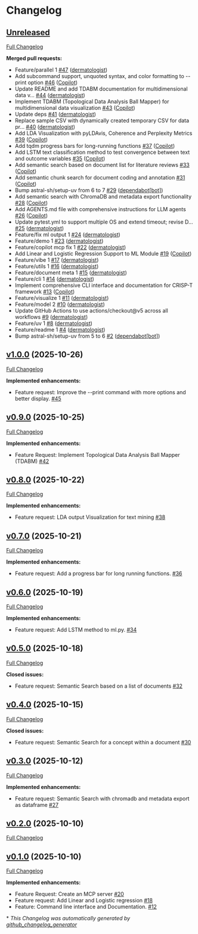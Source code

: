 # Changelog

## [Unreleased](https://github.com/dermatologist/crisp-t/tree/HEAD)

[Full Changelog](https://github.com/dermatologist/crisp-t/compare/v1.0.0...HEAD)

**Merged pull requests:**

- Feature/parallel 1 [\#47](https://github.com/dermatologist/crisp-t/pull/47) ([dermatologist](https://github.com/dermatologist))
- Add subcommand support, unquoted syntax, and color formatting to --print option [\#46](https://github.com/dermatologist/crisp-t/pull/46) ([Copilot](https://github.com/apps/copilot-swe-agent))
- Update README and add TDABM documentation for multidimensional data v… [\#44](https://github.com/dermatologist/crisp-t/pull/44) ([dermatologist](https://github.com/dermatologist))
- Implement TDABM \(Topological Data Analysis Ball Mapper\) for multidimensional data visualization [\#43](https://github.com/dermatologist/crisp-t/pull/43) ([Copilot](https://github.com/apps/copilot-swe-agent))
- Update deps [\#41](https://github.com/dermatologist/crisp-t/pull/41) ([dermatologist](https://github.com/dermatologist))
- Replace sample CSV with dynamically created temporary CSV for data pr… [\#40](https://github.com/dermatologist/crisp-t/pull/40) ([dermatologist](https://github.com/dermatologist))
- Add LDA Visualization with pyLDAvis, Coherence and Perplexity Metrics [\#39](https://github.com/dermatologist/crisp-t/pull/39) ([Copilot](https://github.com/apps/copilot-swe-agent))
- Add tqdm progress bars for long-running functions [\#37](https://github.com/dermatologist/crisp-t/pull/37) ([Copilot](https://github.com/apps/copilot-swe-agent))
- Add LSTM text classification method to test convergence between text and outcome variables [\#35](https://github.com/dermatologist/crisp-t/pull/35) ([Copilot](https://github.com/apps/copilot-swe-agent))
- Add semantic search based on document list for literature reviews [\#33](https://github.com/dermatologist/crisp-t/pull/33) ([Copilot](https://github.com/apps/copilot-swe-agent))
- Add semantic chunk search for document coding and annotation [\#31](https://github.com/dermatologist/crisp-t/pull/31) ([Copilot](https://github.com/apps/copilot-swe-agent))
- Bump astral-sh/setup-uv from 6 to 7 [\#29](https://github.com/dermatologist/crisp-t/pull/29) ([dependabot[bot]](https://github.com/apps/dependabot))
- Add semantic search with ChromaDB and metadata export functionality [\#28](https://github.com/dermatologist/crisp-t/pull/28) ([Copilot](https://github.com/apps/copilot-swe-agent))
- Add AGENTS.md file with comprehensive instructions for LLM agents [\#26](https://github.com/dermatologist/crisp-t/pull/26) ([Copilot](https://github.com/apps/copilot-swe-agent))
- Update pytest.yml to support multiple OS and extend timeout; revise D… [\#25](https://github.com/dermatologist/crisp-t/pull/25) ([dermatologist](https://github.com/dermatologist))
- Feature/fix ml output 1 [\#24](https://github.com/dermatologist/crisp-t/pull/24) ([dermatologist](https://github.com/dermatologist))
- Feature/demo 1 [\#23](https://github.com/dermatologist/crisp-t/pull/23) ([dermatologist](https://github.com/dermatologist))
- Feature/copilot mcp fix 1 [\#22](https://github.com/dermatologist/crisp-t/pull/22) ([dermatologist](https://github.com/dermatologist))
- Add Linear and Logistic Regression Support to ML Module [\#19](https://github.com/dermatologist/crisp-t/pull/19) ([Copilot](https://github.com/apps/copilot-swe-agent))
- Feature/vibe 1 [\#17](https://github.com/dermatologist/crisp-t/pull/17) ([dermatologist](https://github.com/dermatologist))
- Feature/utils 1 [\#16](https://github.com/dermatologist/crisp-t/pull/16) ([dermatologist](https://github.com/dermatologist))
- Feature/document meta 1 [\#15](https://github.com/dermatologist/crisp-t/pull/15) ([dermatologist](https://github.com/dermatologist))
- Feature/cli 1 [\#14](https://github.com/dermatologist/crisp-t/pull/14) ([dermatologist](https://github.com/dermatologist))
- Implement comprehensive CLI interface and documentation for CRISP-T framework [\#13](https://github.com/dermatologist/crisp-t/pull/13) ([Copilot](https://github.com/apps/copilot-swe-agent))
- Feature/visualize 1 [\#11](https://github.com/dermatologist/crisp-t/pull/11) ([dermatologist](https://github.com/dermatologist))
- Feature/model 2 [\#10](https://github.com/dermatologist/crisp-t/pull/10) ([dermatologist](https://github.com/dermatologist))
- Update GitHub Actions to use actions/checkout@v5 across all workflows [\#9](https://github.com/dermatologist/crisp-t/pull/9) ([dermatologist](https://github.com/dermatologist))
- Feature/uv 1 [\#8](https://github.com/dermatologist/crisp-t/pull/8) ([dermatologist](https://github.com/dermatologist))
- Feature/readme 1 [\#4](https://github.com/dermatologist/crisp-t/pull/4) ([dermatologist](https://github.com/dermatologist))
- Bump astral-sh/setup-uv from 5 to 6 [\#2](https://github.com/dermatologist/crisp-t/pull/2) ([dependabot[bot]](https://github.com/apps/dependabot))

## [v1.0.0](https://github.com/dermatologist/crisp-t/tree/v1.0.0) (2025-10-26)

[Full Changelog](https://github.com/dermatologist/crisp-t/compare/v0.9.0...v1.0.0)

**Implemented enhancements:**

- Feature request: Improve the --print command with more options and better display. [\#45](https://github.com/dermatologist/crisp-t/issues/45)

## [v0.9.0](https://github.com/dermatologist/crisp-t/tree/v0.9.0) (2025-10-25)

[Full Changelog](https://github.com/dermatologist/crisp-t/compare/v0.8.0...v0.9.0)

**Implemented enhancements:**

- Feature Request: Implement Topological Data Analysis Ball Mapper \(TDABM\) [\#42](https://github.com/dermatologist/crisp-t/issues/42)

## [v0.8.0](https://github.com/dermatologist/crisp-t/tree/v0.8.0) (2025-10-22)

[Full Changelog](https://github.com/dermatologist/crisp-t/compare/v0.7.0...v0.8.0)

**Implemented enhancements:**

- Feature request: LDA output Visualization for text mining [\#38](https://github.com/dermatologist/crisp-t/issues/38)

## [v0.7.0](https://github.com/dermatologist/crisp-t/tree/v0.7.0) (2025-10-21)

[Full Changelog](https://github.com/dermatologist/crisp-t/compare/v0.6.0...v0.7.0)

**Implemented enhancements:**

- Feature request: Add a progress bar for long running functions. [\#36](https://github.com/dermatologist/crisp-t/issues/36)

## [v0.6.0](https://github.com/dermatologist/crisp-t/tree/v0.6.0) (2025-10-19)

[Full Changelog](https://github.com/dermatologist/crisp-t/compare/v0.5.0...v0.6.0)

**Implemented enhancements:**

- Feature request: Add LSTM method to ml.py. [\#34](https://github.com/dermatologist/crisp-t/issues/34)

## [v0.5.0](https://github.com/dermatologist/crisp-t/tree/v0.5.0) (2025-10-18)

[Full Changelog](https://github.com/dermatologist/crisp-t/compare/v0.4.0...v0.5.0)

**Closed issues:**

- Feature request: Semantic Search based on a list of documents [\#32](https://github.com/dermatologist/crisp-t/issues/32)

## [v0.4.0](https://github.com/dermatologist/crisp-t/tree/v0.4.0) (2025-10-15)

[Full Changelog](https://github.com/dermatologist/crisp-t/compare/v0.3.0...v0.4.0)

**Closed issues:**

- Feature request: Semantic Search for a concept within a document [\#30](https://github.com/dermatologist/crisp-t/issues/30)

## [v0.3.0](https://github.com/dermatologist/crisp-t/tree/v0.3.0) (2025-10-12)

[Full Changelog](https://github.com/dermatologist/crisp-t/compare/v0.2.0...v0.3.0)

**Implemented enhancements:**

- Feature request: Semantic Search with chromadb and metadata export as dataframe [\#27](https://github.com/dermatologist/crisp-t/issues/27)

## [v0.2.0](https://github.com/dermatologist/crisp-t/tree/v0.2.0) (2025-10-10)

[Full Changelog](https://github.com/dermatologist/crisp-t/compare/v0.1.0...v0.2.0)

## [v0.1.0](https://github.com/dermatologist/crisp-t/tree/v0.1.0) (2025-10-10)

[Full Changelog](https://github.com/dermatologist/crisp-t/compare/b44ec69181fd0c0204a1692c494a2a36e7c4177e...v0.1.0)

**Implemented enhancements:**

- Feature Request: Create an MCP server [\#20](https://github.com/dermatologist/crisp-t/issues/20)
- Feature request: Add Linear and Logistic regression [\#18](https://github.com/dermatologist/crisp-t/issues/18)
- Feature: Command line interface and Documentation. [\#12](https://github.com/dermatologist/crisp-t/issues/12)



\* *This Changelog was automatically generated by [github_changelog_generator](https://github.com/github-changelog-generator/github-changelog-generator)*
